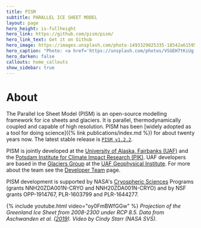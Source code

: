 ```yaml
---
title: PISM
subtitle: PARALLEL ICE SHEET MODEL
layout: page
hero_height: is-fullheight
hero_link: https://github.com/pism/pism/
hero_link_text: Get it on Github
hero_image: https://images.unsplash.com/photo-1493329025335-18542a61595f
hero_caption: "Photo: <a href='https://unsplash.com/photos/VSGEH7tKiUg'>C. Matias / Unsplash</a>"
hero_darken: false
callouts: home_callouts
show_sidebar: true
---
```


# About

The Parallel Ice Sheet Model (PISM) is an open-source modelling framework for ice sheets and glaciers. It is parallel, thermodynamically coupled and capable of high
resolution. PISM has been [widely adopted as a tool for doing
science]({% link publications/index.md %}) for about twenty years now. The latest stable release is [`PISM v1.2.2`](https://github.com/pism/pism/releases).

PISM is jointly developed at the [University of Alaska, Fairbanks (UAF)](http://www.uaf.edu/) and the [Potsdam Institute for Climate Impact Research (PIK)](http://www.pik-potsdam.de/). UAF developers are based in the [Glaciers Group](https://glaciers.gi.alaska.edu) at the [UAF Geophysical Institute](https://www.gi.alaska.edu). For more about the team see the [Developer Team](/team/) page.

PISM development is supported by NASA's [Cryospheric Sciences](http://ice.nasa.gov/) Programs (grants NNH20ZDA001N-CRYO and NNH20ZDA001N-CRYO) and by NSF grants OPP-1914767, PLR-1603799 and PLR-1644277.

{% include youtube.html video="oy0FmBWfGGw" %}
*Projection of the Greenland Ice Sheet from 2008-2300 under RCP 8.5. Data from Aschwanden et al. ([2019](https://doi.org/10.1126/sciadv.aav9396)). Video by Cindy Starr (NASA SVS).*
